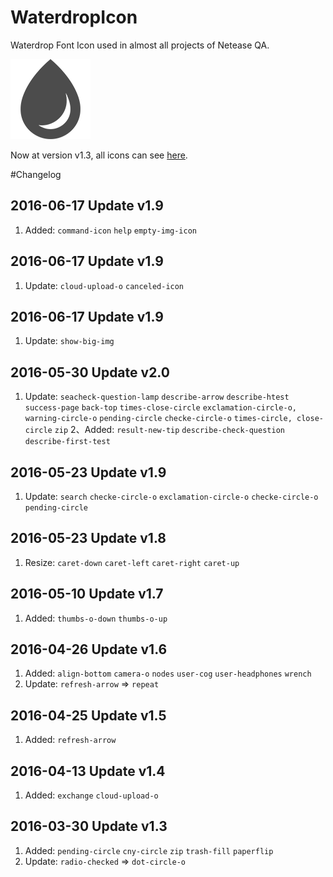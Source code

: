 
# WaterdropIcon
Waterdrop Font Icon used in almost all projects of Netease QA.

![WaterdropIcon](/wd.png)

Now at version v1.3, all icons can see [here](/demo.html).

#Changelog

## 2016-06-17 Update v1.9
1. Added: `command-icon` `help` `empty-img-icon`

## 2016-06-17 Update v1.9
1. Update: `cloud-upload-o` `canceled-icon`


## 2016-06-17 Update v1.9
1. Update: `show-big-img`


## 2016-05-30 Update v2.0
1. Update: `seacheck-question-lamp` `describe-arrow` `describe-htest` `success-page` `back-top` `times-close-circle` `exclamation-circle-o, warning-circle-o` `pending-circle` `checke-circle-o` `times-circle, close-circle` `zip`
2、Added: `result-new-tip` `describe-check-question` `describe-first-test` 

## 2016-05-23 Update v1.9
1. Update: `search` `checke-circle-o` `exclamation-circle-o` `checke-circle-o` `pending-circle`

## 2016-05-23 Update v1.8
1. Resize: `caret-down` `caret-left` `caret-right` `caret-up`

## 2016-05-10 Update v1.7
1. Added: `thumbs-o-down` `thumbs-o-up`

## 2016-04-26 Update v1.6
1. Added: `align-bottom` `camera-o` `nodes` `user-cog` `user-headphones` `wrench`
2. Update: `refresh-arrow` => `repeat`

## 2016-04-25 Update v1.5
1. Added: `refresh-arrow`

## 2016-04-13 Update v1.4
1. Added: `exchange` `cloud-upload-o`

## 2016-03-30 Update v1.3
1. Added: `pending-circle` `cny-circle` `zip` `trash-fill` `paperflip`
2. Update: `radio-checked` => `dot-circle-o`